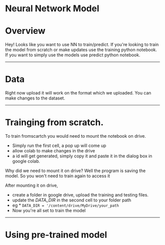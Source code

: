 # Neural Network Model 



# Overview
Hey! Looks like you want to use NN to train/predict. If you're looking to train the model from scratch or make updates use the training python notebook. If you want to simply use the models use predict python notebook. 

------------------------------------------

# Data

Right now upload it will work on the format which we uploaded. You can make changes to the dataset. 

------------------------------------------

# Trainging from scratch. 

To train fromscartch you would need to mount the notebook on drive.

- Simply run the first cell, a pop up will come up
- allow colab to make changes in the drive
- a id will get generated, simply copy it and paste it in the dialog box in google colab.

Why did we need to mount it on drive? Well the program is saving the model. So you won't need to train again to access it

After mounting it on drive, 
- create a folder in google drive, upload the training and testing files.
- update the *DATA_DIR* in the second cell to your folder path 
- eg * `DATA_DIR = '/content/drive/MyDrive/your_path`
- Now you're all set to train the model

------------------------------------------

# Using pre-trained model





